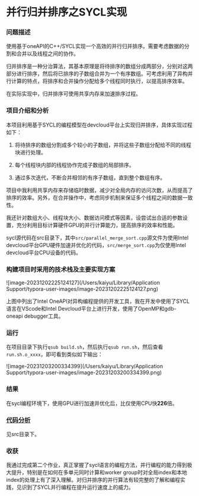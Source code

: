 # 并行归并排序之SYCL实现

### 问题描述

使用基于oneAPI的C++/SYCL实现⼀个高效的并行归并排序。需要考虑数据的分割和合并以及线程之间的协作。

归并排序是⼀种分治算法，其基本原理是将待排序的数组分成两部分，分别对这两部分进行排序，然后将已排序的子数组合并为⼀个有序数组。可考虑利用了异构并行计算的特点，将排序和合并操作分配给多个线程同时执行，以提高排序效率。

在实际实现中，归并排序可使用共享内存来加速排序过程。

### 项目介绍和分析

本项目利用基于SYCL的编程模型在devcloud平台上实现归并排序，具体实现过程如下：

1. 将待排序的数组分割成多个较小的子数组，并将这些⼦数组分配给不同的线程块进行处理。

2. 每个线程块内部的线程协作完成子数组的局部排序。

3. 通过多次迭代，不断合并相邻的有序⼦数组，直到整个数组有序。

项目中我利用共享内存来存储临时数据，减少对全局内存的访问次数，从而提高了排序的效率。另外，在合并操作中，考虑同步机制来保证多个线程之间的数据⼀致性。

我还针对数组大小、线程块大小、数据访问模式等因素，设尝试出合适的参数设置，充分利用目标计算硬件GPU的并行计算能力，提高排序的效率和性能。

sycl源代码在src目录下，其中`src/parallel_merge_sort.cpp`源文件为使用Intel devcloud平台GPU硬件加速并优化的代码，`src/merge_sort.cpp`为仅使用Intel devcloud平台CPU设备的代码。

### 构建项目时采用的技术栈及主要实现方案

![image-20231202225124127](/Users/kaiyu/Library/Application Support/typora-user-images/image-20231202225124127.png)

上图中列出了Intel OneAPI对异构编程提供的开发工具，我在开发中使用了SYCL语言在VScode和Intel Devcloud平台上进行开发，使用了OpenMP和gdb-oneapi debugger工具。

### 运行

在项目目录下执行`qsub build.sh`，然后执行`qsub run.sh`，然后查看`run.sh.o_xxxx`，即可看到类似如下输出：

![image-20231203200334399](/Users/kaiyu/Library/Application Support/typora-user-images/image-20231203200334399.png)

### 结果

在sycl编程环境下，使用GPU进行加速并优化后，比仅使用CPU快**226**倍。

### [代码分析]()

见src目录下。

### 收获

我通过完成第二个作业，真正掌握了sycl语言的编程方法，并行编程的能力得到极大提升，特别是在如何在多单元同时计算和worker group时对全局index和本地index的处理上有了深入理解。对归并排序的并行算法有较完整的了解和编程实践，见识到了SYCL并行编程在提升运行速度上的威力。